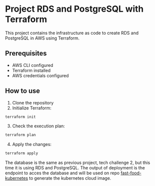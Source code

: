 # Project RDS and PostgreSQL with Terraform

This project contains the infrastructure as code to create RDS and PostgreSQL in AWS using Terraform.

## Prerequisites

- AWS CLI configured
- Terraform installed
- AWS credentials configured

## How to use

1. Clone the repository
2. Initialize Terraform:
```bash
terraform init
```
3. Check the execution plan:
```bash
terraform plan
```
4. Apply the changes:
```bash
terraform apply
```

The database is the same as previous project, tech challenge 2, but this time it is using RDS and PostgreSQL. The output of deployment is the endpoint to acces the database and will be used on repo [fast-food-kubernetes](https://github.com/henrique-hartwig/fast-food-kubernetes) to generate the kubernetes cloud image.
